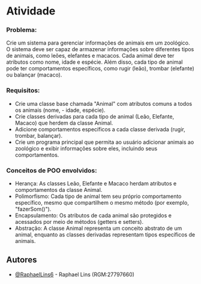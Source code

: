 # Atividade

### Problema:
    
Crie um sistema para gerenciar informações de animais em um zoológico. O sistema deve ser capaz de armazenar informações sobre diferentes tipos de animais, como leões, elefantes e macacos. Cada animal deve ter atributos como nome, idade e espécie. Além disso, cada tipo de animal pode ter comportamentos específicos, como rugir (leão), trombar (elefante) ou balançar (macaco).

### Requisitos:

- Crie uma classe base chamada "Animal" com atributos comuns a todos os animais (nome, - idade, espécie).
- Crie classes derivadas para cada tipo de animal (Leão, Elefante, Macaco) que herdem da classe Animal.
- Adicione comportamentos específicos a cada classe derivada (rugir, trombar, balançar).
- Crie um programa principal que permita ao usuário adicionar animais ao zoológico e exibir informações sobre eles, incluindo seus comportamentos.

### Conceitos de POO envolvidos:
- Herança: As classes Leão, Elefante e Macaco herdam atributos e comportamentos da classe Animal.
- Polimorfismo: Cada tipo de animal tem seu próprio comportamento específico, mesmo que compartilhem o mesmo método (por exemplo, "fazerSom()").
- Encapsulamento: Os atributos de cada animal são protegidos e acessados por meio de métodos (getters e setters).
- Abstração: A classe Animal representa um conceito abstrato de um animal, enquanto as classes derivadas representam tipos específicos de animais.

## Autores

- [@RaphaelLins6](https://www.github.com/RaphaelLins6) - Raphael Lins (RGM:27797660)
